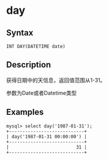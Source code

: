 # day

## Syntax

`INT DAY(DATETIME date)`

## Description

获得日期中的天信息，返回值范围从1-31。

参数为Date或者Datetime类型

## Examples

```
mysql> select day('1987-01-31');
+----------------------------+
| day('1987-01-31 00:00:00') |
+----------------------------+
|                         31 |
+----------------------------+
```